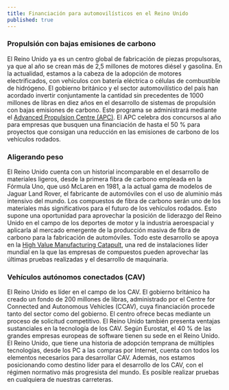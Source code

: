 ```yaml
---
title: Financiación para automovilísticos en el Reino Unido
published: true
---
```


### Propulsión con bajas emisiones de carbono

El Reino Unido ya es un centro global de fabricación de piezas propulsoras, ya que al año se crean más de 2,5 millones de motores diésel y gasolina. En la actualidad, estamos a la cabeza de la adopción de motores electrificados, con vehículos con batería eléctrica o células de combustible de hidrógeno. El gobierno británico y el sector automovilístico del país han acordado invertir conjuntamente la cantidad sin precedentes de 1000 millones de libras en diez años en el desarrollo de sistemas de propulsión con bajas emisiones de carbono. Este programa se administrará mediante el [Advanced Propulsion Centre (APC)](http://www.apcuk.co.uk/). El APC celebra dos concursos al año para empresas que busquen una financiación de hasta el 50 % para proyectos que consigan una reducción en las emisiones de carbono de los vehículos rodados.

### Aligerando peso

El Reino Unido cuenta con un historial incomparable en el desarrollo de materiales ligeros, desde la primera fibra de carbono empleada en la Fórmula Uno, que usó McLaren en 1981, a la actual gama de modelos de Jaguar Land Rover, el fabricante de automóviles con el uso de aluminio más intensivo del mundo.
Los compuestos de fibra de carbono serán uno de los materiales más significativos para el futuro de los vehículos rodados. Esto supone una oportunidad para aprovechar la posición de liderazgo del Reino Unido en el campo de los deportes de motor y la industria aeroespacial y aplicarla al mercado emergente de la producción masiva de fibra de carbono para la fabricación de automóviles. Todo este desarrollo se apoya en la [High Value Manufacturing Catapult](https://hvm.catapult.org.uk/), una red de instalaciones líder mundial en la que las empresas de compuestos pueden aprovechar las últimas pruebas realizadas y el desarrollo de maquinaria. 

### Vehículos autónomos conectados (CAV)

El Reino Unido es líder en el campo de los CAV. El gobierno británico ha creado un fondo de 200 millones de libras, administrado por el Centre for Connected and Autonomous Vehicles (CCAV), cuya financiación procede tanto del sector como del gobierno. El centro ofrece becas mediante un proceso de solicitud competitivo.
El Reino Unido también presenta ventajas sustanciales en la tecnología de los CAV. Según Eurostat, el 40 % de las grandes empresas europeas de software tienen su sede en el Reino Unido. El Reino Unido, que tiene una historia de adopción temprana de múltiples tecnologías, desde los PC a las compras por Internet, cuenta con todos los elementos necesarios para desarrollar CAV. 
Además, nos estamos posicionando como destino líder para el desarrollo de los CAV, con el régimen normativo más progresista del mundo. Es posible realizar pruebas en cualquiera de nuestras carreteras.
